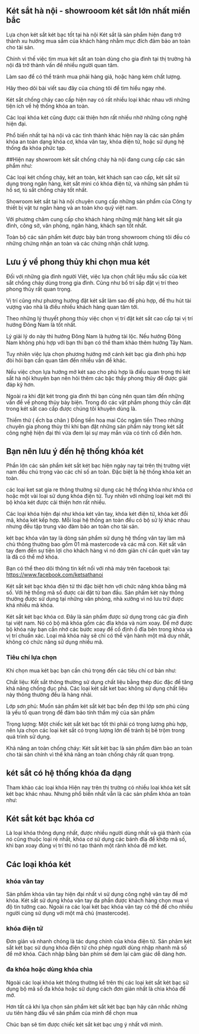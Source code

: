 ## Két sắt hà nội - showrooom két sắt lớn nhất miền bắc
Lựa chọn két sắt két bạc tốt tại hà nội
Két sắt là sản phẩm hiện đang trở thành xu hướng mua sắm của khách hàng nhằm mục đích đảm bảo an toàn cho tài sản.

Chính vì thế việc tìm mua két sắt an toàn dùng cho gia đình tại thị trường hà nội đã trở thành vấn đề nhiều người quan tâm.

Làm sao để có thể tránh mua phải hàng giả, hoặc hàng kém chất lượng.

Hãy theo dõi bài viết sau đây của chúng tôi để tìm hiểu ngay nhé.

Két sắt chống cháy cao cấp hiện nay có rất nhiều loại khác nhau với những tiện ích về hệ thống khóa an toàn.

Các loại khóa két cũng được cải thiện hơn rất nhiều nhờ những công nghệ hiện đại. 

Phổ biến nhất tại hà nội và các tỉnh thành khác hiện nay là các sản phẩm khóa an toàn dạng khóa cơ, khóa vân tay, khóa điện tử, hoặc sử dụng hệ thống đa khóa phức tạp.

##Hiện nay showroom két sắt chống cháy hà nội đang cung cấp các sản phẩm như:

Các loại két chống cháy, két an toàn, két khách sạn cao cấp, két sắt sử dụng trong ngân hàng, két sắt mini có khóa điện tử, và những sản phẩm tủ hồ sơ, tủ sắt chống cháy tốt nhất.
 

Showroom két sắt tại hà nội chuyên cung cấp những sản phẩm của Công ty thiết bị vật tư ngân hàng và an toàn kho quỹ việt nam. 

Với phương châm cung cấp cho khách hàng những mặt hàng két sắt gia đình, công sở, văn phòng, ngân hàng, khách sạn tốt nhất. 

Toàn bộ các sản phẩm két được bày bán trong showroom chúng tôi đều có những chứng nhận an toàn và các chứng nhận chất lượng.

## Lưu ý về phong thủy khi chọn mua két
Đối với những gia đình người Việt, việc lựa chọn chất liệu mầu sắc của két sắt chống cháy dùng trong gia đình. Cũng như bố trí sắp đặt vị trí theo phong thủy rất quan trọng.

Vị trí cũng như phương hướng đặt két sắt làm sao để phù hợp, để thu hút tài vượng vào nhà là điều nhiều khách hàng quan tâm tới.

Theo những lý thuyết phong thủy việc chọn vị trí đặt két sắt cao cấp tại vị trí hướng Đông Nam là tốt nhất.

Lý giải lý do này thì hướng Đông Nam là hướng tài lộc. Nếu hướng Đông Nam không phù hợp với bạn thì bạn có thể tham khảo thêm hướng Tây Nam.

Tuy nhiên việc lựa chọn phương hướng mở cánh két bạc gia đình phù hợp đòi hỏi bạn cần quan tâm đến nhiều vấn đề khác.
 

Nếu việc chọn lựa hướng mở két sao cho phù hợp là điều quan trọng thì két sắt hà nội khuyên bạn nên hỏi thêm các bậc thầy phong thủy để được giải đáp kỹ hơn.

Ngoài ra khi đặt két trong gia đình thì bạn cũng nên quan tâm đến những vấn đề về phong thủy bày biện. Trong đó các vật phẩm phong thủy cần đặt trong két sắt cao cấp được chúng tôi khuyên dùng là.

Thiềm thử ( ếch ba chân )
Đồng tiền hoa mai
Cóc ngậm tiền
Theo những chuyên gia phong thủy thì khi bạn đặt những sản phẩm này trong két sắt công nghệ hiện đại thì vừa đem lại sự may mắn vừa có tính cổ điển hơn.

## Bạn nên lưu ý đến hệ thống khóa két
Phần lớn các sản phẩm két sắt két bạc hiện ngày nay tại trên thị trường việt nam đều chú trọng vào các chỉ số an toàn. Đặc biệt là hệ thống khóa két an toàn. 

các loại ket sat gia re thông thường sử dụng các hệ thống khóa như khóa cơ hoặc một vài loại sử dụng khóa điện tử. Tuy nhiên với những loại két mới thì bộ khóa két được cải thiện hơn rất nhiều.

Các loại khóa hiện đại như khóa két vân tay, khóa két điện tử, khóa két đổi mã, khóa két kếp hợp. Mỗi loại hệ thống an toàn đều có bộ sử lý khác nhau nhưng đều tập trung vào đảm bảo an toàn cho tài sản.


két bạc khóa vân tay là dòng sản phẩm sử dụng hệ thống vân tay làm mã chủ thông thường bao gồm 01 mã mastercode và các mã con. Két sắt vân tay đem đến sự tiện lợi cho khách hàng vì nó đơn giản chỉ cần quét vân tay là đã có thể mở khóa.

Bạn có thể theo dõi thông tin kết nối với nhà máy trên facebook tại: https://www.facebook.com/ketsathanoi

Két sắt két bạc khóa điện tử thì đặc biệt hơn với chức năng khóa bằng mã số. Với hệ thống mã số được cài đặt từ ban đầu. Sản phẩm két này thông thường được sử dụng tại những văn phòng, nhà xưởng vì nó lưu trữ được khá nhiều mã khóa.

Két sắt két bạc khóa cơ. Đây là sản phẩm được sử dụng trong các gia đình tại việt nam. Nó có bộ mã khóa gồm các đĩa khóa và núm xoay. Để mở được bộ khóa này bạn cần nhớ các bước xoay để cố định ổ đĩa bên trong khóa và vị trí chuẩn xác. Loại mã khóa này sẽ chỉ có thể vận hành một mã duy nhất, không có chức năng sử dụng nhiều mã.

### Tiêu chí lựa chọn
Khi chọn mua két bạc bạn cần chú trọng đến các tiêu chí cơ bản như: 

Chất liệu: Kết sắt thông thường sử dụng chất liệu bằng thép đúc đặc để tăng khả năng chống đục phá. Các loại két sắt ket bac không sử dụng chất liệu này thông thường đều là hàng nhái.

Lớp sơn phủ: Muốn sản phẩm két sắt két bạc bền đẹp thì lớp sơn phủ cũng là yếu tố quan trọng để đảm bảo tính thẩm mỹ của sản phẩm

Trọng lượng: Một chiếc két sắt két bạc tốt thì phải có trọng lượng phù hợp, nên lựa chọn các loại két sắt có trọng lượng lớn đế tránh bị bê trộm trong quá trình sử dụng.

Khả năng an toàn chống cháy: Két sắt két bạc là sản phẩm đảm bảo an toàn cho tài sản chính vì thế khả năng an toàn chống cháy rất quan trọng.

## két sắt có hệ thống khóa đa dạng

Tham khảo các loại khóa
Hiện nay trên thị trường có nhiều loại khóa két sắt két bạc khác nhau. Nhưng phổ biến nhất vẫn là các sản phẩm khóa an toàn như:

## Két sắt két bạc khóa cơ

Là loại khóa thông dụng nhất, được nhiều người dùng nhất và giá thành của nó cũng thuộc loại rẻ nhất, khóa cơ sử dụng các bánh đĩa để khớp mã số, khi bạn xoay đúng vị trí thì nó tạo thành một rãnh khóa để mở két.

## Các loại khóa két 

### khóa vân tay

Sản phẩm khóa vân tay hiện đại nhất vì sử dụng công nghệ vân tay để mở khóa. Két sắt sử dụng khóa vân tay đa phần được khách hàng chọn mua vì độ tin tưởng cao. Ngoài ra các lọai két bạc khóa vân tay có thể để cho nhiều người cùng sử dụng với một mã chủ (mastercode).

### khóa điện tử

Đơn giản và nhanh chóng là tác dụng chính của khóa điện tử. Sản phâm két sắt két bạc sử dụng khóa điện tử cho phép người dùng nhập nhanh mã số để mở khóa. Cách nhập bằng bàn phím sẽ đem lại cảm giác dễ dàng hơn.

### đa khóa hoặc dùng khóa chìa

Ngoài các loại khóa két thông thường kể trên thị các loại két sắt két bạc sử dụng bộ mã số đa khóa hoặc sử dụng cách đơn giản nhất là chìa khóa để mở. 

Hơn tất cả khi lựa chọn sản phẩm két sắt két bạc bạn hãy cân nhắc những ưu tiên hàng đầu về sản phẩm của mình để chọn mua

Chúc bạn sẽ tìm được chiếc két sắt két bạc ưng ý nhất với mình.
